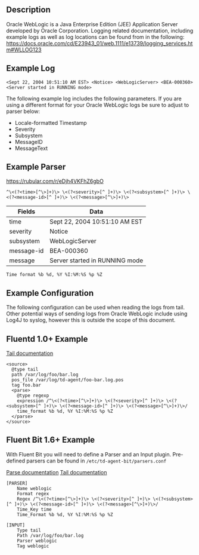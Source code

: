 ## Description
Oracle WebLogic is a Java Enterprise Edition (JEE) Application Server developed by Oracle Corporation. Logging related documentation, including example logs as well as log locations can be found from in the following: https://docs.oracle.com/cd/E23943_01/web.1111/e13739/logging_services.htm#WLLOG123


## Example Log
```
<Sept 22, 2004 10:51:10 AM EST> <Notice> <WebLogicServer> <BEA-000360> <Server started in RUNNING mode>
```

The following example log includes the following parameters. If you are using a different format for your Oracle WebLogic logs be sure to adjust to parser below: 
* Locale-formatted Timestamp
* Severity
* Subsystem
* MessageID
* MessageText

## Example Parser

https://rubular.com/r/eDjh4VKFhZ6gbO

```
^\<(?<time>[^\>]+)\> \<(?<severity>[^ ]+)\> \<(?<subsystem>[^ ]+)\> \<(?<message-id>[^ ]+)\> \<(?<message>[^\>]+)\>
```

| Fields | Data |
| ---- | ---- |
| time | Sept 22, 2004 10:51:10 AM EST |
| severity |	 Notice |
| subsystem |	WebLogicServer |
| message-id |	BEA-000360 |
| message |	Server started in RUNNING mode |

```
Time format %b %d, %Y %I:%M:%S %p %Z
```

## Example Configuration
The following configuration can be used when reading the logs from tail. Other potential ways of sending logs from Oracle WebLogic include using Log4J to syslog, however this is outside the scope of this document.

## Fluentd 1.0+ Example

[Tail documentation](https://docs.fluentd.org/input/tail)
```
<source>
  @type tail
  path /var/log/foo/bar.log
  pos_file /var/log/td-agent/foo-bar.log.pos
  tag foo.bar
  <parse>
    @type regexp
    expression /^\<(?<time>[^\>]+)\> \<(?<severity>[^ ]+)\> \<(?<subsystem>[^ ]+)\> \<(?<message-id>[^ ]+)\> \<(?<message>[^\>]+)\>/
    time_format %b %d, %Y %I:%M:%S %p %Z
  </parse>
</source>
```

## Fluent Bit 1.6+ Example
With Fluent Bit you will need to define a Parser and an Input plugin. Pre-defined parsers can be found in `/etc/td-agent-bit/parsers.conf`

[Parse documentation](https://docs.fluentbit.io/manual/pipeline/parsers/regular-expression)
[Tail documentation](https://docs.fluentbit.io/manual/pipeline/inputs/tail)
```
[PARSER]
    Name weblogic
    Format regex
    Regex /^\<(?<time>[^\>]+)\> \<(?<severity>[^ ]+)\> \<(?<subsystem>[^ ]+)\> \<(?<message-id>[^ ]+)\> \<(?<message>[^\>]+)\>/
    Time_Key time
    Time_Format %b %d, %Y %I:%M:%S %p %Z
```    
```
[INPUT]
    Type tail
    Path /var/log/foo/bar.log
    Parser weblogic
    Tag weblogic
```
